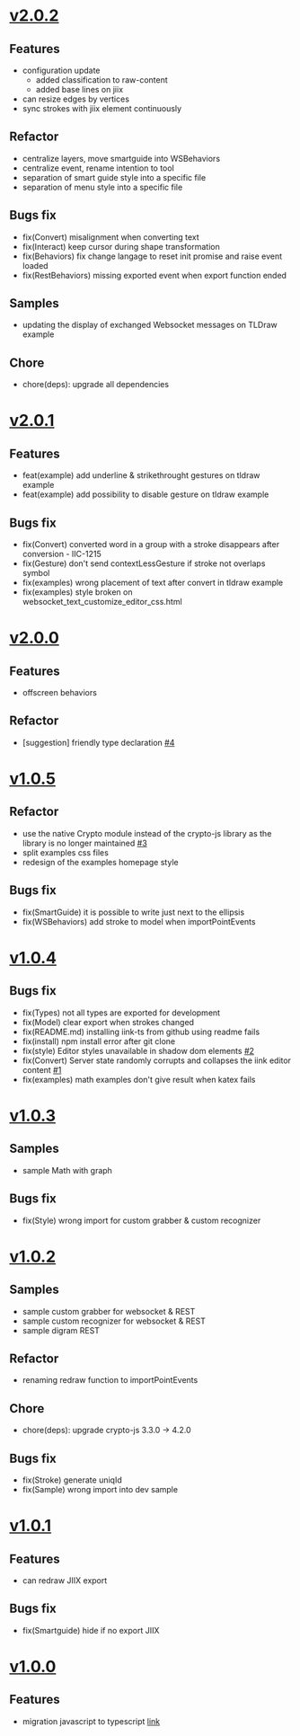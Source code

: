 # [v2.0.2](https://github.com/MyScript/iinkTS/tree/v2.0.1)

## Features
- configuration update
  - added classification to raw-content
  - added base lines on jiix
- can resize edges by vertices
- sync strokes with jiix element continuously

## Refactor
- centralize layers, move smartguide into WSBehaviors
- centralize event, rename intention to tool
- separation of smart guide style into a specific file
- separation of menu style into a specific file

## Bugs fix
- fix(Convert) misalignment when converting text
- fix(Interact) keep cursor during shape transformation
- fix(Behaviors) fix change langage to reset init promise and raise event loaded
- fix(RestBehaviors) missing exported event when export function ended

## Samples
- updating the display of exchanged Websocket messages on TLDraw example

## Chore
- chore(deps): upgrade all dependencies

# [v2.0.1](https://github.com/MyScript/iinkTS/tree/v2.0.1)

## Features
- feat(example) add underline & strikethrought gestures on tldraw example
- feat(example) add possibility to disable gesture on tldraw example

## Bugs fix
- fix(Convert) converted word in a group with a stroke disappears after conversion - IIC-1215
- fix(Gesture) don't send contextLessGesture if stroke not overlaps symbol
- fix(examples) wrong placement of text after convert in tldraw example
- fix(examples) style broken on websocket_text_customize_editor_css.html

# [v2.0.0](https://github.com/MyScript/iinkTS/tree/v2.0.0)

## Features
- offscreen behaviors

## Refactor
- [suggestion] friendly type declaration [#4](https://github.com/MyScript/iinkTS/issues/4)

# [v1.0.5](https://github.com/MyScript/iinkTS/tree/v1.0.5)

## Refactor
- use the native Crypto module instead of the crypto-js library as the library is no longer maintained [#3](https://github.com/MyScript/iinkTS/issues/3)
- split examples css files
- redesign of the examples homepage style

## Bugs fix
- fix(SmartGuide) it is possible to write just next to the ellipsis
- fix(WSBehaviors) add stroke to model when importPointEvents

# [v1.0.4](https://github.com/MyScript/iinkTS/tree/v1.0.4)

## Bugs fix
- fix(Types) not all types are exported for development
- fix(Model) clear export when strokes changed
- fix(README.md) installing iink-ts from github using readme fails
- fix(install) npm install error after git clone
- fix(style) Editor styles unavailable in shadow dom elements [#2](https://github.com/MyScript/iinkTS/issues/2)
- fix(Convert) Server state randomly corrupts and collapses the iink editor content [#1](https://github.com/MyScript/iinkTS/issues/1)
- fix(examples) math examples don't give result when katex fails
# [v1.0.3](https://github.com/MyScript/iinkTS/tree/v1.0.3)

## Samples
- sample Math with graph

## Bugs fix
- fix(Style) wrong import for custom grabber & custom recognizer

# [v1.0.2](https://github.com/MyScript/iinkTS/tree/v1.0.2)

## Samples
- sample custom grabber for websocket & REST
- sample custom recognizer for websocket & REST
- sample digram REST

## Refactor
- renaming redraw function to importPointEvents

## Chore
- chore(deps): upgrade crypto-js 3.3.0 -> 4.2.0

## Bugs fix
- fix(Stroke) generate uniqId
- fix(Sample) wrong import into dev sample

# [v1.0.1](https://github.com/MyScript/iinkTS/tree/v1.0.1)

## Features
- can redraw JIIX export

## Bugs fix
- fix(Smartguide) hide if no export JIIX
# [v1.0.0](https://github.com/MyScript/iinkTS/tree/v1.0.0)

## Features
- migration javascript to typescript [link](https://github.com/MyScript/iinkTS)

